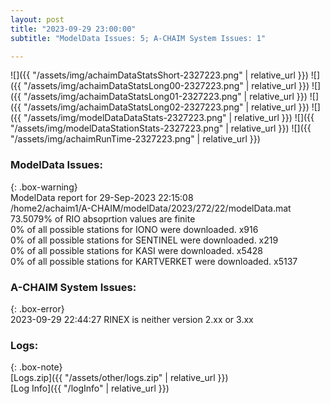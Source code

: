 ```yaml
---
layout: post
title: "2023-09-29 23:00:00"
subtitle: "ModelData Issues: 5; A-CHAIM System Issues: 1"

---
```


![]({{ "/assets/img/achaimDataStatsShort-2327223.png" | relative_url }})
![]({{ "/assets/img/achaimDataStatsLong00-2327223.png" | relative_url }})
![]({{ "/assets/img/achaimDataStatsLong01-2327223.png" | relative_url }})
![]({{ "/assets/img/achaimDataStatsLong02-2327223.png" | relative_url }})
![]({{ "/assets/img/modelDataDataStats-2327223.png" | relative_url }})
![]({{ "/assets/img/modelDataStationStats-2327223.png" | relative_url }})
![]({{ "/assets/img/achaimRunTime-2327223.png" | relative_url }})


### ModelData Issues:  
  
{: .box-warning}  
 ModelData report for 29-Sep-2023 22:15:08   
 /home2/achaim1/A-CHAIM/modelData/2023/272/22/modelData.mat   
 73.5079% of RIO absoprtion values are finite   
 0% of all possible stations for IONO were downloaded. x916   
 0% of all possible stations for SENTINEL were downloaded. x219   
 0% of all possible stations for KASI were downloaded. x5428   
 0% of all possible stations for KARTVERKET were downloaded. x5137   
  
### A-CHAIM System Issues:  
  
{: .box-error}  
2023-09-29 22:44:27 RINEX is neither version 2.xx or 3.xx  

### Logs:  
  
{: .box-note}  
[Logs.zip]({{ "/assets/other/logs.zip" | relative_url }})  
[Log Info]({{ "/logInfo" | relative_url }})  
